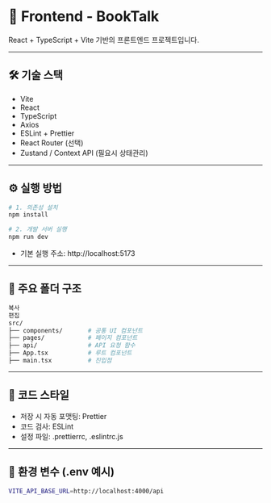# 📘 Frontend - BookTalk

React + TypeScript + Vite 기반의 프론트엔드 프로젝트입니다.

---

## 🛠 기술 스택

- Vite
- React
- TypeScript
- Axios
- ESLint + Prettier
- React Router (선택)
- Zustand / Context API (필요시 상태관리)

---

## ⚙️ 실행 방법

```bash
# 1. 의존성 설치
npm install

# 2. 개발 서버 실행
npm run dev
```

- 기본 실행 주소: http://localhost:5173
---

## 📁 주요 폴더 구조
```bash
복사
편집
src/
├── components/       # 공통 UI 컴포넌트
├── pages/            # 페이지 컴포넌트
├── api/              # API 요청 함수
├── App.tsx           # 루트 컴포넌트
├── main.tsx          # 진입점
```
---
## 🧼 코드 스타일
- 저장 시 자동 포맷팅: Prettier
- 코드 검사: ESLint
- 설정 파일: .prettierrc, .eslintrc.js
---
## 📄 환경 변수 (.env 예시)
```bash
VITE_API_BASE_URL=http://localhost:4000/api
```